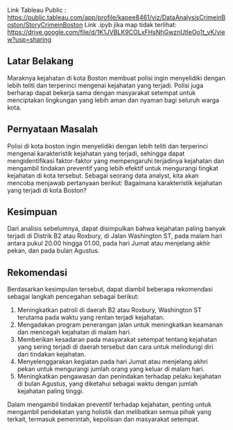 Link Tableau Public : https://public.tableau.com/app/profile/kapee8461/viz/DataAnalysisCrimeinBoston/StoryCrimeinBoston
Link .ipyb jika map tidak terlihat: https://drive.google.com/file/d/1K1JVBLK9COLxFHsNhGwznUtleOo1t_vK/view?usp=sharing

Latar Belakang
-------------------------------------------------------------------------------------------------------------------------
Maraknya kejahatan di kota Boston membuat polisi ingin menyelidiki dengan lebih teliti dan terperinci mengenai kejahatan yang terjadi.
Polisi juga berharap dapat bekerja sama dengan masyarakat setempat untuk menciptakan lingkungan yang lebih aman dan nyaman bagi seluruh warga kota.

Pernyataan Masalah
-------------------------------------------------------------------------------------------------------------------------
Polisi di kota boston ingin menyelidiki dengan lebih teliti dan terperinci mengenai karakteristik kejahatan yang terjadi, 
sehingga dapat mengidentifikasi faktor-faktor yang mempengaruhi terjadinya kejahatan dan mengambil tindakan preventif yang lebih efektif untuk mengurangi tingkat kejahatan di kota tersebut.
Sebagai seorang data analyst, kita akan mencoba menjawab pertanyaan berikut:
Bagaimana karakteristik kejahatan yang terjadi di kota Boston?

Kesimpuan
--------------------------------------------------------------------------------------------------------------------------
Dari analisis sebelumnya, dapat disimpulkan bahwa kejahatan paling banyak terjadi di Distrik B2 atau Roxbury, di Jalan Washington ST, 
pada malam hari antara pukul 20.00 hingga 01.00, pada hari Jumat atau menjelang akhir pekan, dan pada bulan Agustus.

Rekomendasi
--------------------------------------------------------------------------------------------------------------------------
Berdasarkan kesimpulan tersebut, dapat diambil beberapa rekomendasi sebagai langkah pencegahan sebagai berikut: 
1. Meningkatkan patroli di daerah B2 atau Roxbury, Washington ST terutama pada waktu yang rentan terjadi kejahatan.
2. Mengadakan program penerangan jalan untuk meningkatkan keamanan dan mencegah kejahatan di malam hari.
3. Memberikan kesadaran pada masyarakat setempat tentang kejahatan yang sering terjadi di daerah tersebut dan cara untuk melindungi diri dari tindakan kejahatan. 
4. Menyelenggarakan kegiatan pada hari Jumat atau menjelang akhri pekan untuk mengurangi jumlah orang yang keluar di malam hari.
5. Meningkatkan pengawasan dan penindakan terhadap pelaku kejahatan di bulan Agustus, yang diketahui sebagai waktu dengan jumlah kejahatan paling tinggi.

Dalam mengambil tindakan preventif terhadap kejahatan, penting untuk mengambil pendekatan yang holistik dan melibatkan semua pihak yang terkait, termasuk pemerintah, kepolisian dan masyarakat setempat. 
